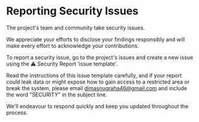 # **Reporting Security Issues**

The project's team and community take security issues.

We appreciate your efforts to disclose your findings responsibly and will make every effort to acknowledge your contributions.

To report a security issue, go to the project's issues and create a new issue using the ⚠️ Security Report 'issue template'.

Read the instructions of this issue template carefully, and if your report could leak data or might expose how to gain access to a restricted area or break the system, please email [dimasnugraha46@gmail.com](mailto:dimasnugraha46@gmail.com) and include the word "SECURITY" in the subject line.

We'll endeavour to respond quickly and keep you updated throughout the process.
